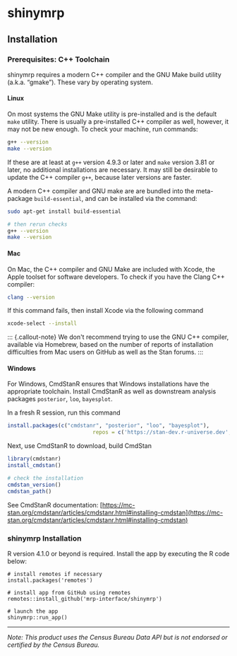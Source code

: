 # shinymrp

## Installation

### Prerequisites:  C++ Toolchain

shinymrp requires a modern C++ compiler and the GNU Make build utility (a.k.a. “gmake”). These vary by operating system.


#### Linux

On most systems the GNU Make utility is pre-installed and is the default `make` utility.
There is usually a pre-installed C++ compiler as well, however, it may not be new enough.
To check your machine, run commands:

```bash
g++ --version
make --version
```

If these are at least at `g++` version 4.9.3 or later and
`make` version 3.81 or later, no additional installations are
necessary. It may still be desirable to update the C++ compiler `g++`, because later versions are faster.

A modern C++ compiler and GNU make are  are bundled into the meta-package `build-essential`,
and can be installed via the command:

```bash
sudo apt-get install build-essential

# then rerun checks
g++ --version
make --version
```

#### Mac

On Mac, the C++ compiler and GNU Make are included with Xcode, the Apple toolset for software developers.
To check if you have the Clang C++ compiler:

```bash
clang --version
```

If this command fails, then install Xcode via the following command

```bash
xcode-select --install
```

::: {.callout-note}
We don't recommend trying to use the GNU C++ compiler, available via Homebrew,
based on the number of reports of installation difficulties from Mac users on GitHub
as well as the Stan forums.
:::


#### Windows

For Windows, CmdStanR ensures that Windows installations have the appropriate toolchain. Install CmdStanR as well as downstream analysis packages `posterior`, `loo`, `bayesplot`.

In a fresh R session, run this command

```r
install.packages(c("cmdstanr", "posterior", "loo", "bayesplot"),
                           repos = c('https://stan-dev.r-universe.dev', getOption("repos")))
```

Next, use CmdStanR to download, build CmdStan

```r
library(cmdstanr)
install_cmdstan()

# check the installation
cmdstan_version()
cmdstan_path()
```

See CmdStanR documentation:  [https://mc-stan.org/cmdstanr/articles/cmdstanr.html#installing-cmdstan](https://mc-stan.org/cmdstanr/articles/cmdstanr.html#installing-cmdstan)

### shinymrp Installation
R version 4.1.0 or beyond is required. Install the app by executing the R code below:
```
# install remotes if necessary
install.packages('remotes')

# install app from GitHub using remotes
remotes::install_github('mrp-interface/shinymrp')

# launch the app
shinymrp::run_app()
```


---
*Note: This product uses the Census Bureau Data API but is not endorsed or certified by the Census Bureau.*